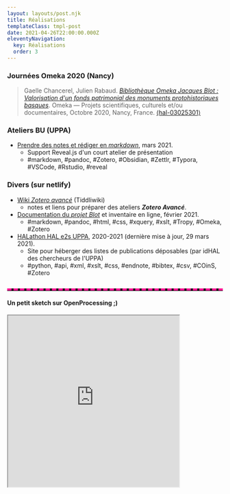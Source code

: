 ```yaml
---
layout: layouts/post.njk
title: Réalisations
templateClass: tmpl-post
date: 2021-04-26T22:00:00.000Z
eleventyNavigation:
  key: Réalisations
  order: 3
---
```


### Journées Omeka 2020 (Nancy)

> Gaelle Chancerel, Julien Rabaud. [*Bibliothèque Omeka Jacques Blot : Valorisation d'un fonds patrimonial des monuments protohistoriques basques*](https://hal-univ-pau.archives-ouvertes.fr/hal-03025301). Omeka — Projets scientifiques, culturels et/ou documentaires, Octobre 2020, Nancy, France. [⟨hal-03025301⟩](https://hal-univ-pau.archives-ouvertes.fr/hal-03025301)

### Ateliers BU (UPPA)
- [Prendre des notes et rédiger en *markdown*](https://atelier-markdown-uppa.netlify.app/#/), mars 2021.
  - Support Reveal.js d'un court atelier de présentation
  - #markdown, #pandoc, #Zotero, #Obsidian, #Zettlr, #Typora, #VSCode, #Rstudio, #reveal

### Divers (sur netlify)
- [Wiki *Zotero avancé*](https://uju-zotero-tw.netlify.app) (Tiddliwiki)
  - notes et liens pour préparer des ateliers ***Zotero Avancé***.
- [Documentation du *projet Blot*](https://inventaire-blot.netlify.app) et inventaire en ligne, février 2021.
  - #markdown, #pandoc, #html, #css, #xquery, #xslt, #Tropy, #Omeka, #Zotero
- [HALathon HAL e2s UPPA](https://halathon2021-hal-e2s-uppa.netlify.app), 2020-2021 (dernière mise à jour, 29 mars 2021).
  - Site pour héberger des listes de publications déposables (par idHAL des chercheurs de l'UPPA)
  - #python, #api, #xml, #xslt, #css, #endnote, #bibtex, #csv, #COinS, #Zotero 

<hr style="border:none;border-top:5px dashed deeppink;max-width:42em;margin:0px;margin-top:2em;" />

#### Un petit sketch sur OpenProcessing ;)
<iframe src="https://openprocessing.org/sketch/117229/embed/" width="400" height="400"></iframe>

